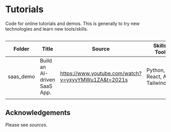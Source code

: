 # Tutorials

Code for online tutorials and demos. This is generally to try new technologies and learn new tools/skills. 

## 
| **Folder** | **Title** | **Source** | **Skills / Tools** |
|---|---|---|---|
| saas_demo | Build an AI-driven SaaS App. | https://www.youtube.com/watch?v=yxyyYMWu1ZA&t=2021s | Python, React, AWS, TailwindCSS |
|  |  |  |  |

## Acknowledgements

Please see *sources*.